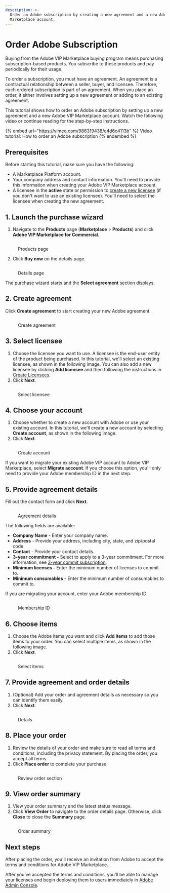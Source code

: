```yaml
---
description: >-
  Order an Adobe subscription by creating a new agreement and a new Adobe VIP
  Marketplace account.
---
```


# Order Adobe Subscription

Buying from the Adobe VIP Marketplace buying program means purchasing subscription-based products. You subscribe to these products and pay periodically for their usage.&#x20;

To order a subscription, you must have an agreement. An agreement is a contractual relationship between a seller, buyer, and licensee. Therefore, each ordered subscription is part of an agreement. When you place an order, it either involves setting up a new agreement or adding to an existing agreement.&#x20;

This tutorial shows how to order an Adobe subscription by setting up a new agreement and a new Adobe VIP Marketplace account. Watch the following video or continue reading for the step-by-step instructions.&#x20;

{% embed url="https://vimeo.com/986319438/c4d6c4113b" %}
Video tutorial: How to order an Adobe subscription
{% endembed %}

## Prerequisites

Before starting this tutorial, make sure you have the following:

* A Marketplace Platform account.
* Your company address and contact information. You'll need to provide this information when creating your Adobe VIP Marketplace account.&#x20;
* A licensee in the **active** state or permission to [create a new licensee](../../../platform-modules/settings/licensees/create-licensees.md) (if you don't want to use an existing licensee). You'll need to select the licensee when creating the new agreement.&#x20;

## 1. Launch the purchase wizard

1. Navigate to the **Products** page (**Marketplace** > **Products**) and click **Adobe VIP Marketplace for Commercial**.

<figure><img src="../../../.gitbook/assets/AdobeVIP (1).png" alt=""><figcaption><p>Products page</p></figcaption></figure>

2. Click **Buy now** on the details page.

<figure><img src="../../../.gitbook/assets/AdobeVIPCommercialBuyNow.png" alt=""><figcaption><p>Details page</p></figcaption></figure>

The purchase wizard starts and the **Select agreement** section displays.

## 2. Create agreement

Click **Create agreement** to start creating your new Adobe agreement.&#x20;

<figure><img src="../../../.gitbook/assets/CreateNewAgreement.png" alt=""><figcaption><p>Create agreement</p></figcaption></figure>

## 3. Select licensee

1. Choose the licensee you want to use. A licensee is the end-user entity of the product being purchased. In this tutorial, we'll select an existing licensee, as shown in the following image. You can also add a new licensee by clicking **Add licensee** and then following the instructions in [Create Licensees](../../../platform-modules/settings/licensees/create-licensees.md).
2. Click **Next**.&#x20;

<figure><img src="../../../.gitbook/assets/Licensee (3).png" alt=""><figcaption><p>Select licensee</p></figcaption></figure>

## 4. Choose your account

1. Choose whether to create a new account with Adobe or use your existing account. In this tutorial, we'll create a new account by selecting **Create account**, as shown in the following image.&#x20;
2. Click **Next**.

<figure><img src="../../../.gitbook/assets/createaccount.png" alt=""><figcaption><p>Create account</p></figcaption></figure>

If you want to migrate your existing Adobe VIP account to Adobe VIP Marketplace, select **Migrate account**. If you choose this option, you'll only need to provide your Adobe membership ID in the next step.

## 5. Provide agreement details

Fill out the contact form and click **Next**.

<figure><img src="../../../.gitbook/assets/Agreementdetails.png" alt=""><figcaption><p>Agreement details</p></figcaption></figure>

The following fields are available:

* **Company Name** - Enter your company name.&#x20;
* **Address** - Provide your address, including city, state, and zip/postal code.&#x20;
* **Contact** - Provide your contact details.
* **3-year commitment -** Select to apply to a 3-year commitment. For more information, see [3-year commit subscription](https://helpx.adobe.com/uk/enterprise/vip/vip-subscription-term-options-marketplace.html).
* **Minimum licenses -** Enter the minimum number of licenses to commit to.
* **Minimum consumables** - Enter the minimum number of consumables to commit to.

If you are migrating your account, enter your Adobe membership ID.&#x20;

<figure><img src="../../../.gitbook/assets/MembershipID.png" alt=""><figcaption><p>Membership ID</p></figcaption></figure>

## 6. Choose items

1. Choose the Adobe items you want and click **Add items** to add those items to your order. You can select multiple items, as shown in the following image.
2. Click **Next**.

<figure><img src="../../../.gitbook/assets/AdobeItems.png" alt=""><figcaption><p>Select items</p></figcaption></figure>

## 7. Provide agreement and order details

1. (Optional) Add your order and agreement details as necessary so you can identify them easily.&#x20;
2. Click **Next**.

<figure><img src="../../../.gitbook/assets/AddDetails.png" alt=""><figcaption><p>Details</p></figcaption></figure>

## 8. Place your order

1. Review the details of your order and make sure to read all terms and conditions, including the privacy statement. By placing the order, you accept all terms.
2. Click **Place order** to complete your purchase.

<figure><img src="../../../.gitbook/assets/Review.png" alt=""><figcaption><p>Review order section</p></figcaption></figure>

## 9. View order summary

1. View your order summary and the latest status message.&#x20;
2. Click **View Order** to navigate to the order details page. Otherwise, click **Close** to close the **Summary** page.

<figure><img src="../../../.gitbook/assets/image (5) (3) (1).png" alt=""><figcaption><p>Order summary</p></figcaption></figure>

## Next steps

After placing the order, you'll receive an invitation from Adobe to accept the terms and conditions for Adobe VIP Marketplace.&#x20;

After you’ve accepted the terms and conditions, you’ll be able to manage your licenses and begin deploying them to users immediately in [Adobe Admin Console](https://adminconsole.adobe.com/).

